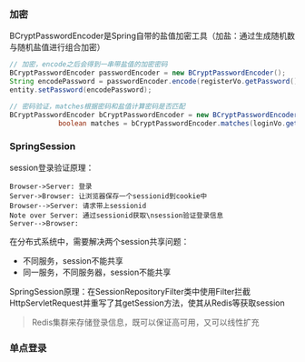 ### 加密

BCryptPasswordEncoder是Spring自带的盐值加密工具（加盐：通过生成随机数与随机盐值进行组合加密）

```java
// 加密，encode之后会得到一串带盐值的加密密码
BCryptPasswordEncoder passwordEncoder = new BCryptPasswordEncoder();
String encodePassword = passwordEncoder.encode(registerVo.getPassword());
entity.setPassword(encodePassword);

// 密码验证，matches根据密码和盐值计算密码是否匹配
BCryptPasswordEncoder bCryptPasswordEncoder = new BCryptPasswordEncoder();
            boolean matches = bCryptPasswordEncoder.matches(loginVo.getPassword(), entity.getPassword());
```

### SpringSession

session登录验证原理：

```sequence
Browser->Server: 登录
Server->Browser: 让浏览器保存一个sessionid到cookie中
Browser-->Server: 请求带上sessionid
Note over Server: 通过sessionid获取\nsession验证登录信息
Server-->Browser:
```



在分布式系统中，需要解决两个session共享问题：

- 不同服务，session不能共享
- 同一服务，不同服务器，session不能共享

SpringSession原理：在SessionRepositoryFilter类中使用Filter拦截HttpServletRequest并重写了其getSession方法，使其从Redis等获取session

> Redis集群来存储登录信息，既可以保证高可用，又可以线性扩充

### 单点登录

